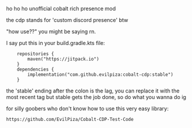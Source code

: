ho ho ho unofficial cobalt rich presence mod

the cdp stands for 'custom discord presence' btw

"how use??" you might be saying rn.

I say put this in your build.gradle.kts file:
```idk
    repositories {
        maven("https://jitpack.io")
    }
    dependencies {
        implementation("com.github.evilpiza:cobalt-cdp:stable")
    }
```
the 'stable' ending after the colon is the lag, you can replace it with the most recent tag but stable gets the job done, so do what you wanna do ig

for silly goobers who don't know how to use this very easy library:
```yes
https://github.com/EvilPiza/Cobalt-CDP-Test-Code
```
